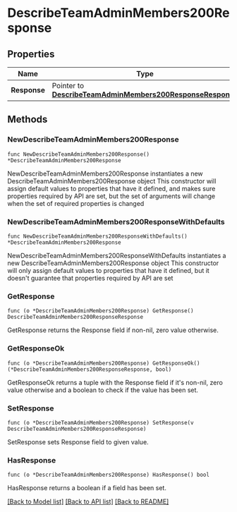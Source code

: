 # DescribeTeamAdminMembers200Response

## Properties

Name | Type | Description | Notes
------------ | ------------- | ------------- | -------------
**Response** | Pointer to [**DescribeTeamAdminMembers200ResponseResponse**](DescribeTeamAdminMembers200ResponseResponse.md) |  | [optional] 

## Methods

### NewDescribeTeamAdminMembers200Response

`func NewDescribeTeamAdminMembers200Response() *DescribeTeamAdminMembers200Response`

NewDescribeTeamAdminMembers200Response instantiates a new DescribeTeamAdminMembers200Response object
This constructor will assign default values to properties that have it defined,
and makes sure properties required by API are set, but the set of arguments
will change when the set of required properties is changed

### NewDescribeTeamAdminMembers200ResponseWithDefaults

`func NewDescribeTeamAdminMembers200ResponseWithDefaults() *DescribeTeamAdminMembers200Response`

NewDescribeTeamAdminMembers200ResponseWithDefaults instantiates a new DescribeTeamAdminMembers200Response object
This constructor will only assign default values to properties that have it defined,
but it doesn't guarantee that properties required by API are set

### GetResponse

`func (o *DescribeTeamAdminMembers200Response) GetResponse() DescribeTeamAdminMembers200ResponseResponse`

GetResponse returns the Response field if non-nil, zero value otherwise.

### GetResponseOk

`func (o *DescribeTeamAdminMembers200Response) GetResponseOk() (*DescribeTeamAdminMembers200ResponseResponse, bool)`

GetResponseOk returns a tuple with the Response field if it's non-nil, zero value otherwise
and a boolean to check if the value has been set.

### SetResponse

`func (o *DescribeTeamAdminMembers200Response) SetResponse(v DescribeTeamAdminMembers200ResponseResponse)`

SetResponse sets Response field to given value.

### HasResponse

`func (o *DescribeTeamAdminMembers200Response) HasResponse() bool`

HasResponse returns a boolean if a field has been set.


[[Back to Model list]](../README.md#documentation-for-models) [[Back to API list]](../README.md#documentation-for-api-endpoints) [[Back to README]](../README.md)


